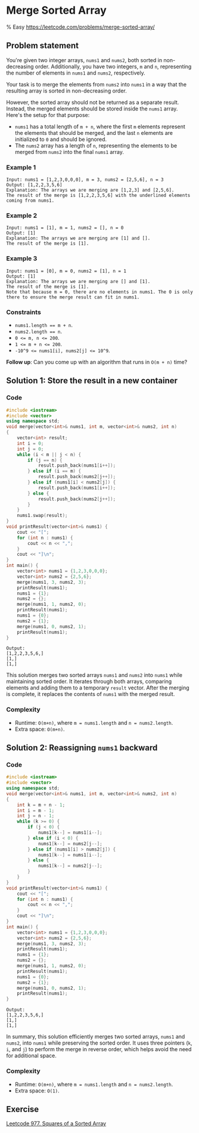# Merge Sorted Array
% Easy https://leetcode.com/problems/merge-sorted-array/
## Problem statement

You're given two integer arrays, `nums1` and `nums2`, both sorted in non-decreasing order. Additionally, you have two integers, `m` and `n`, representing the number of elements in `nums1` and `nums2`, respectively.

Your task is to merge the elements from `nums2` into `nums1` in a way that the resulting array is sorted in non-decreasing order.

However, the sorted array should not be returned as a separate result. Instead, the merged elements should be stored inside the `nums1` array. Here's the setup for that purpose: 

* `nums1` has a total length of `m + n`, where the first `m` elements represent the elements that should be merged, and the last `n` elements are initialized to `0` and should be ignored. 
* The `nums2` array has a length of `n`, representing the elements to be merged from `nums2` into the final `nums1` array. 

### Example 1
```text
Input: nums1 = [1,2,3,0,0,0], m = 3, nums2 = [2,5,6], n = 3
Output: [1,2,2,3,5,6]
Explanation: The arrays we are merging are [1,2,3] and [2,5,6].
The result of the merge is [1,2,2,3,5,6] with the underlined elements coming from nums1.
```

### Example 2
```text
Input: nums1 = [1], m = 1, nums2 = [], n = 0
Output: [1]
Explanation: The arrays we are merging are [1] and [].
The result of the merge is [1].
```

### Example 3
```text
Input: nums1 = [0], m = 0, nums2 = [1], n = 1
Output: [1]
Explanation: The arrays we are merging are [] and [1].
The result of the merge is [1].
Note that because m = 0, there are no elements in nums1. The 0 is only there to ensure the merge result can fit in nums1.
```

### Constraints

* `nums1.length == m + n`.
* `nums2.length == n`.
* `0 <= m, n <= 200`.
* `1 <= m + n <= 200`.
* `-10^9 <= nums1[i], nums2[j] <= 10^9`.
 

**Follow up**: Can you come up with an algorithm that runs in `O(m + n)` time?

## Solution 1: Store the result in a new container

### Code
```cpp
#include <iostream>
#include <vector>
using namespace std;
void merge(vector<int>& nums1, int m, vector<int>& nums2, int n) 
{
    vector<int> result;
    int i = 0;
    int j = 0;
    while (i < m || j < n) {
        if (j == n) {
            result.push_back(nums1[i++]);
        } else if (i == m) {
            result.push_back(nums2[j++]);
        } else if (nums1[i] < nums2[j]) {
            result.push_back(nums1[i++]);
        } else {
            result.push_back(nums2[j++]);
        }
    }
    nums1.swap(result);
}
void printResult(vector<int>& nums1) {
    cout << "[";
    for (int n : nums1) {
        cout << n << ",";
    }
    cout << "]\n";
}
int main() {
    vector<int> nums1 = {1,2,3,0,0,0};
    vector<int> nums2 = {2,5,6};
    merge(nums1, 3, nums2, 3);
    printResult(nums1);
    nums1 = {1};
    nums2 = {};
    merge(nums1, 1, nums2, 0);
    printResult(nums1);
    nums1 = {0};
    nums2 = {1};
    merge(nums1, 0, nums2, 1);
    printResult(nums1);
}
```
```text
Output:
[1,2,2,3,5,6,]
[1,]
[1,]
```

This solution merges two sorted arrays `nums1` and `nums2` into `nums1` while maintaining sorted order. It iterates through both arrays, comparing elements and adding them to a temporary `result` vector. After the merging is complete, it replaces the contents of `nums1` with the merged result. 

### Complexity

* Runtime: `O(m+n)`, where `m = nums1.length` and `n = nums2.length`.
* Extra space: `O(m+n)`.

## Solution 2: Reassigning `nums1` backward


### Code
```cpp
#include <iostream>
#include <vector>
using namespace std;
void merge(vector<int>& nums1, int m, vector<int>& nums2, int n) 
{    
    int k = m + n - 1;
    int i = m - 1;
    int j = n - 1;
    while (k >= 0) {
        if (j < 0) {
            nums1[k--] = nums1[i--];
        } else if (i < 0) {
            nums1[k--] = nums2[j--];
        } else if (nums1[i] > nums2[j]) {
            nums1[k--] = nums1[i--]; 
        } else {
            nums1[k--] = nums2[j--]; 
        }
    }
}
void printResult(vector<int>& nums1) {
    cout << "[";
    for (int n : nums1) {
        cout << n << ",";
    }
    cout << "]\n";
}
int main() {
    vector<int> nums1 = {1,2,3,0,0,0};
    vector<int> nums2 = {2,5,6};
    merge(nums1, 3, nums2, 3);
    printResult(nums1);
    nums1 = {1};
    nums2 = {};
    merge(nums1, 1, nums2, 0);
    printResult(nums1);
    nums1 = {0};
    nums2 = {1};
    merge(nums1, 0, nums2, 1);
    printResult(nums1);
}
```
```text
Output:
[1,2,2,3,5,6,]
[1,]
[1,]
```

In summary, this solution efficiently merges two sorted arrays, `nums1` and `nums2`, into `nums1` while preserving the sorted order. It uses three pointers (`k`, `i`, and `j`) to perform the merge in reverse order, which helps avoid the need for additional space. 

### Complexity

* Runtime: `O(m+n)`, where `m = nums1.length` and `n = nums2.length`.
* Extra space: `O(1)`.

## Exercise
[Leetcode 977. Squares of a Sorted Array](https://leetcode.com/problems/squares-of-a-sorted-array/)